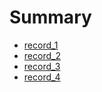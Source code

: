 # Summary

- [record_1](./record_1.md)
- [record_2](./record_2.md)
- [record_3](./record_3.md)
- [record_4](./record_4.md)